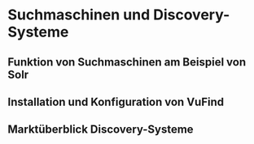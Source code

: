 # Suchmaschinen und Discovery-Systeme

## Funktion von Suchmaschinen am Beispiel von Solr

## Installation und Konfiguration von VuFind

## Marktüberblick Discovery-Systeme
